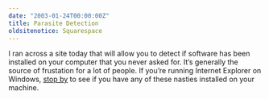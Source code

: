 ```yaml
---
date: "2003-01-24T00:00:00Z"
title: Parasite Detection
oldsitenotice: Squarespace
---
```

I ran across a site today that will allow you to detect if software has been installed on your computer that you never asked for. It’s generally the source of frustation for a lot of people. If you’re running Internet Explorer on Windows, [stop by][1] to see if you have any of these nasties installed on your machine.

[1]: http://www.doxdesk.com/parasite/
